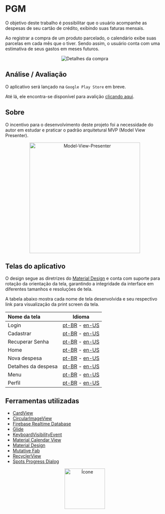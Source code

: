 PGM
===

O objetivo deste trabalho é possibilitar que o usuário acompanhe as despesas de seu cartão de crédito, exibindo suas faturas mensais. 

Ao registrar a compra de um produto parcelado, o calendário exibe suas parcelas em cada mês que o tiver. Sendo assim, o usuário conta com uma estimativa de seus gastos em meses futuros.

<p align="center">
  <img src="https://github.com/marcellocamara/PGM/blob/master/extras/images/screenshots/portuguese/overview.png" title="Detalhes da compra">
</p>

## Análise / Avaliação

O aplicativo será lançado na `Google Play Store` em breve.

Até lá, ele encontra-se disponível para avalição [clicando aqui](https://raw.githubusercontent.com/marcellocamara/PGM/master/extras/APK/PGM.apk).

## Sobre

O incentivo para o desenvolvimento deste projeto foi a necessidade do autor em estudar e praticar o padrão arquitetural MVP (Model View Presenter).

<p align="center">
  <img src="https://github.com/marcellocamara/PGM/blob/master/extras/images/others/MVP.png" height="350" title="Model-View-Presenter">
</p>

## Telas do aplicativo

O design segue as diretrizes do [Material Design](https://material.io/design) e conta com suporte para rotação da orientação da tela, garantindo a integridade da interface em diferentes tamanhos e resoluções de tela.

A tabela abaixo mostra cada nome de tela desenvolvida e seu respectivo link para visualização da print screen da tela.


Nome da tela | Idioma
:---  | :---: 
Login | [pt-BR](https://raw.githubusercontent.com/marcellocamara/PGM/master/extras/images/screenshots/portuguese/login.png) - [en-US](https://raw.githubusercontent.com/marcellocamara/PGM/master/extras/images/screenshots/english/login.png)
Cadastrar | [pt-BR](https://raw.githubusercontent.com/marcellocamara/PGM/master/extras/images/screenshots/portuguese/register.png) - [en-US](https://raw.githubusercontent.com/marcellocamara/PGM/master/extras/images/screenshots/english/register.png)
Recuperar Senha | [pt-BR](https://raw.githubusercontent.com/marcellocamara/PGM/master/extras/images/screenshots/portuguese/recover.png) - [en-US](https://raw.githubusercontent.com/marcellocamara/PGM/master/extras/images/screenshots/english/recover.png)
Home | [pt-BR](https://raw.githubusercontent.com/marcellocamara/PGM/master/extras/images/screenshots/portuguese/home.png) - [en-US](https://raw.githubusercontent.com/marcellocamara/PGM/master/extras/images/screenshots/english/home.png)
Nova despesa | [pt-BR](https://raw.githubusercontent.com/marcellocamara/PGM/master/extras/images/screenshots/portuguese/expense.png) - [en-US](https://raw.githubusercontent.com/marcellocamara/PGM/master/extras/images/screenshots/english/expense.png)
Detalhes da despesa | [pt-BR](https://raw.githubusercontent.com/marcellocamara/PGM/master/extras/images/screenshots/portuguese/overview.png) - [en-US](https://raw.githubusercontent.com/marcellocamara/PGM/master/extras/images/screenshots/english/overview.png)
Menu | [pt-BR](https://raw.githubusercontent.com/marcellocamara/PGM/master/extras/images/screenshots/portuguese/menu.png) - [en-US](https://raw.githubusercontent.com/marcellocamara/PGM/master/extras/images/screenshots/english/menu.png)
Perfil | [pt-BR](https://raw.githubusercontent.com/marcellocamara/PGM/master/extras/images/screenshots/portuguese/profile.png) - [en-US](https://raw.githubusercontent.com/marcellocamara/PGM/master/extras/images/screenshots/english/profile.png)

## Ferramentas utilizadas

- [CardView](https://developer.android.com/guide/topics/ui/layout/cardview)
- [CircularImageView](https://github.com/lopspower/CircularImageView)
- [Firebase Realtime Database](https://firebase.google.com/docs/database/)
- [Glide](https://github.com/bumptech/glide)
- [KeyboardVisibilityEvent](https://github.com/yshrsmz/KeyboardVisibilityEvent)
- [Material Calendar View](https://github.com/prolificinteractive/material-calendarview)
- [Material Design](https://material.io/design/)
- [Mutative Fab](https://github.com/aniketbhoite/MutativeFab)
- [RecyclerView](https://developer.android.com/guide/topics/ui/layout/recyclerview)
- [Spots Progress Dialog](https://github.com/d-max/spots-dialog)

<p align="center">
  <img src="https://github.com/marcellocamara/PGM/blob/master/app/src/main/ic_launcher-web.png" height="128" title="Ícone">
</p>